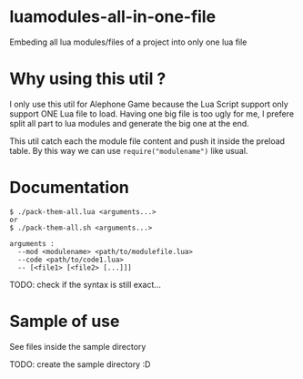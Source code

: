 # luamodules-all-in-one-file

Embeding all lua modules/files of a project into only one lua file

# Why using this util ?

I only use this util for Alephone Game because the Lua Script support only support ONE Lua file to load.
Having one big file is too ugly for me, I prefere split all part to lua modules and generate the big one at the end.

This util catch each the module file content and push it inside the preload table.
By this way we can use `require("modulename")` like usual. 

# Documentation

```
$ ./pack-them-all.lua <arguments...>
or
$ ./pack-them-all.sh <arguments...>
```

```
arguments :
  --mod <modulename> <path/to/modulefile.lua>
  --code <path/to/code1.lua>
  -- [<file1> [<file2> [...]]]
```

TODO: check if the syntax is still exact...

# Sample of use

See files inside the sample directory

TODO: create the sample directory :D
